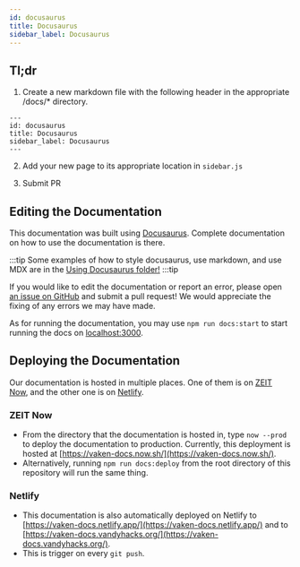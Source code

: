 ```yaml
---
id: docusaurus
title: Docusaurus
sidebar_label: Docusaurus
---
```


## Tl;dr
1. Create a new markdown file with the following header in the appropriate /docs/* directory.
```
---
id: docusaurus
title: Docusaurus
sidebar_label: Docusaurus
---
```

2. Add your new page to its appropriate location in `sidebar.js`

3. Submit PR

## Editing the Documentation

This documentation was built using [Docusaurus](https://docusaurus.io/). Complete documentation on how to use the documentation is there.

:::tip
Some examples of how to style docusaurus, use markdown, and use MDX are in the [Using Docusaurus folder!](./doc1.md)
:::tip

If you would like to edit the documentation or report an error, please open [an issue on GitHub](https://github.com/vandyhacks/vaken/issues) and submit a pull request! We would appreciate the fixing of any errors we may have made.

As for running the documentation, you may use `npm run docs:start` to start running the docs on [localhost:3000](http://localhost:3000/).

## Deploying the Documentation

Our documentation is hosted in multiple places. One of them is on [ZEIT Now](https://zeit.co/), and the other one is on [Netlify](https://www.netlify.com/).

### ZEIT Now

- From the directory that the documentation is hosted in, type `now --prod` to deploy the documentation to production. Currently, this deployment is hosted at [https://vaken-docs.now.sh/](https://vaken-docs.now.sh/).
- Alternatively, running `npm run docs:deploy` from the root directory of this repository will run the same thing.

### Netlify

- This documentation is also automatically deployed on Netlify to [https://vaken-docs.netlify.app/](https://vaken-docs.netlify.app/) and to [https://vaken-docs.vandyhacks.org/](https://vaken-docs.vandyhacks.org/).
- This is trigger on every `git push`.
